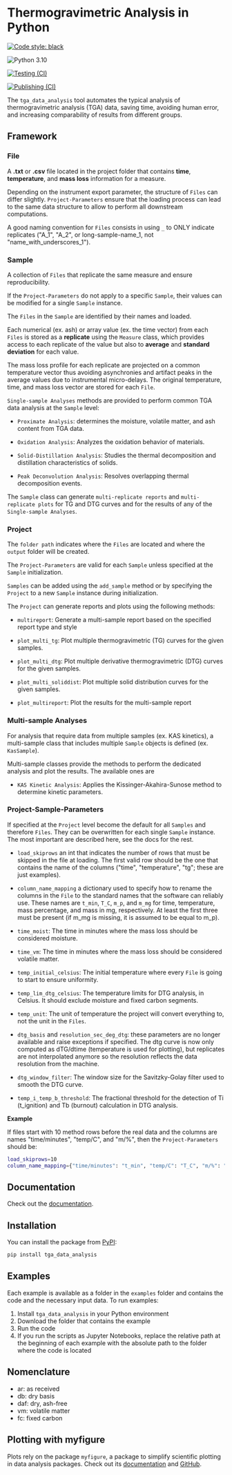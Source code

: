 # Thermogravimetric Analysis in Python

[![Code style: black](https://img.shields.io/badge/code%20style-black-000000.svg)](https://github.com/psf/black)

![Python 3.10](https://img.shields.io/badge/python-3.10%2B-blue)

[![Testing (CI)](https://github.com/mpecchi/tga_data_analysis/actions/workflows/continuous_integration.yaml/badge.svg)](https://github.com/mpecchi/tga_data_analysis/actions/workflows/continuous_integration.yaml)

[![Publishing (CI)](https://github.com/mpecchi/tga_data_analysis/actions/workflows/python-publish.yaml/badge.svg)](https://github.com/mpecchi/tga_data_analysis/actions/workflows/python-publish.yaml)


The `tga_data_analysis` tool automates the typical analysis of thermogravimetric analysis (TGA) data, saving time, avoiding human error, and increasing comparability of results from different groups. 

## Framework

### File

A **.txt** or **.csv** file located in the project folder that contains **time**, **temperature**, and **mass loss** information for a measure.

Depending on the instrument export parameter, the structure of ``Files`` can differ slightly. ``Project-Parameters`` ensure that the loading process can lead to the same data structure to allow to perform all downstream computations.

A good naming convention for ``Files`` consists in using ``_`` to ONLY indicate replicates ("A_1", "A_2", or long-sample-name_1, not "name_with_underscores_1").

### Sample

A collection of ``Files`` that replicate the same measure and ensure reproducibility.

If the ``Project-Parameters`` do not apply to a specific ``Sample``, their values can be modified for a single ``Sample`` instance.

The ``Files`` in the ``Sample`` are identified by their names and loaded.

Each numerical (ex. ash) or array value (ex. the time vector) from each ``Files`` is stored as a **replicate** using the ``Measure`` class, which provides access to each replicate of the value but also to **average** and **standard deviation** for each value. 

The mass loss profile for each replicate are projected on a common temperature vector thus avoiding asynchronies and artifact peaks in the average values due to instrumental micro-delays. The original temperature, time, and mass loss vector are stored for each ``File``.

``Single-sample Analyses`` methods are provided to perform common TGA data analysis at the ``Sample`` level:

* ``Proximate Analysis``: determines the moisture, volatile matter, and ash content from TGA data.

* ``Oxidation Analysis``: Analyzes the oxidation behavior of materials.

* ``Solid-Distillation Analysis``: Studies the thermal decomposition and distillation characteristics of solids.

* ``Peak Deconvolution Analysis``: Resolves overlapping thermal decomposition events.

The ``Sample`` class can generate ``multi-replicate reports`` and ``multi-replicate plots`` for TG and DTG curves and for the results of any of the ``Single-sample Analyses``.

### Project

The ``folder path`` indicates where the ``Files`` are located and where the ``output`` folder will be created.

The ``Project-Parameters`` are valid for each ``Sample`` unless specified at the ``Sample`` initialization.

``Samples`` can be added using the ``add_sample`` method or by specifying the ``Project`` to a new ``Sample`` instance during initialization.

The ``Project`` can generate reports and plots using the following methods:

* ``multireport``: Generate a multi-sample report based on the specified report type and style

* ``plot_multi_tg``: Plot multiple thermogravimetric (TG) curves for the given samples.

* ``plot_multi_dtg``: Plot multiple derivative thermogravimetric (DTG) curves for the given samples.

* ``plot_multi_soliddist``: Plot multiple solid distribution curves for the given samples.

* ``plot_multireport``: Plot the results for the multi-sample report

### Multi-sample Analyses

For analysis that require data from multiple samples (ex. KAS kinetics), a multi-sample class that includes multiple ``Sample`` objects is defined (ex. ``KasSample``).

Multi-sample classes provide the methods to perform the dedicated analysis and plot the results.
The available ones are 

* ``KAS Kinetic Analysis``: Applies the Kissinger-Akahira-Sunose method to determine kinetic parameters.

### Project-Sample-Parameters
If specified at the ``Project`` level become the default for all ``Samples`` and therefore ``Files``. They can be overwritten for each single ``Sample`` instance. The most important are described here, see the docs for the rest.

* ``load_skiprows`` an int that indicates the number of rows that must be skipped in the file at loading. The first valid row should be the one that contains the name of the columns ("time", "temperature", "tg"; these are just examples).

* ``column_name_mapping`` a dictionary used to specify how to rename the columns in the ``File`` to the standard names that the software can reliably use. These names are ``t_min``, ``T_C``, ``m_p``, and ``m_mg`` for time, temperature, mass percentage, and mass in mg, respectively. At least the first three must be present (if m_mg is missing, it is assumed to be equal to m_p).

* ``time_moist``: The time in minutes where the mass loss should be considered moisture.

* ``time_vm``: The time in minutes where the mass loss should be considered volatile matter.

* ``temp_initial_celsius``: The initial temperature where every ``File`` is going to start to ensure uniformity.

* ``temp_lim_dtg_celsius``: The temperature limits for DTG analysis, in Celsius. It should exclude moisture and fixed 
carbon segments.

* ``temp_unit``: The unit of temperature the project will convert everything to, not the unit in the ``Files``. 

* ``dtg_basis`` and ``resolution_sec_deg_dtg``: these parameters are no longer available and raise exceptions if specified. The dtg curve is now only computed as dTG/dtime (temperature is used for plotting), but replicates are not interpolated anymore so the resolution reflects the data resolution from the machine.

* ``dtg_window_filter``: The window size for the Savitzky-Golay filter used to smooth the DTG curve.

* ``temp_i_temp_b_threshold``: The fractional threshold for the detection of Ti (t_ignition) and Tb (burnout) calculation in DTG analysis.

**Example**

If files start with 10 method rows before the real data and the columns are names "time/minutes", "temp/C", and "m/%",
then the ``Project-Parameters`` should be:
```bash
load_skiprows=10
column_name_mapping={"time/minutes": "t_min", "temp/C": "T_C", "m/%": "m_p"}
```


## Documentation

Check out the [documentation](https://tga-data-analysis.readthedocs.io/).

## Installation

You can install the package from [PyPI](https://pypi.org/project/tga_data_analysis/):

```bash
pip install tga_data_analysis
```

## Examples

Each example is available as a folder in the ``examples`` folder and contains the code and the necessary input data.
To run examples:
1. Install ``tga_data_analysis`` in your Python environment
2. Download the folder that contains the example
3. Run the code 
4. If you run the scripts as Jupyter Notebooks, replace the relative path at the beginning of each example with the absolute path to the folder where the code is located 


## Nomenclature

* ar: as received
* db: dry basis
* daf: dry, ash-free
* vm: volatile matter
* fc: fixed carbon

## Plotting with myfigure

Plots rely on the package ``myfigure``, a package to simplify scientific plotting in data analysis packages.
Check out its [documentation](https://myfigure.readthedocs.io/) and 
[GitHub](https://github.com/mpecchi/myfigure/).
